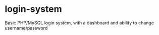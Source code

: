 # login-system
Basic PHP/MySQL login system, with a dashboard and ability to change username/password
